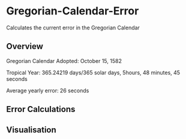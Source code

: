 # Gregorian-Calendar-Error
Calculates the current error in the Gregorian Calendar

## Overview
Gregorian Calendar Adopted: October 15, 1582

Tropical Year: 365.24219 days/365 solar days, 5hours, 48 minutes, 45 seconds

Average yearly error: 26 seconds

## Error Calculations

## Visualisation